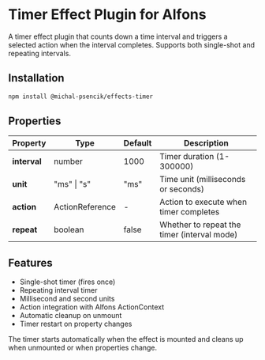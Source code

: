 # Timer Effect Plugin for Alfons

A timer effect plugin that counts down a time interval and triggers a selected action when the interval completes. Supports both single-shot and repeating intervals.

## Installation

```bash
npm install @michal-psencik/effects-timer
```

## Properties

| Property     | Type            | Default | Description                                 |
| ------------ | --------------- | ------- | ------------------------------------------- |
| **interval** | number          | 1000    | Timer duration (1-300000)                   |
| **unit**     | "ms" \| "s"     | "ms"    | Time unit (milliseconds or seconds)         |
| **action**   | ActionReference | -       | Action to execute when timer completes      |
| **repeat**   | boolean         | false   | Whether to repeat the timer (interval mode) |

## Features

- Single-shot timer (fires once)
- Repeating interval timer
- Millisecond and second units
- Action integration with Alfons ActionContext
- Automatic cleanup on unmount
- Timer restart on property changes

The timer starts automatically when the effect is mounted and cleans up when unmounted or when properties change.
